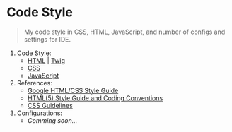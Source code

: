 Code Style
==

> My code style in CSS, HTML, JavaScript, and number of configs and settings for IDE.

1. Code Style:
    * [HTML](https://github.com/ahtohbi4/code-style/blob/master/html.md#html) | [Twig](https://github.com/ahtohbi4/code-style/blob/master/twig.md#twig)
    * [CSS](https://github.com/ahtohbi4/code-style/blob/master/css.md#css)
    * [JavaScript](https://github.com/ahtohbi4/code-style/blob/master/javascript.md#javascript)
2. References:
    * [Google HTML/CSS Style Guide](https://google.github.io/styleguide/htmlcssguide.xml)
    * [HTML(5) Style Guide and Coding Conventions](http://www.w3schools.com/html/html5_syntax.asp)
    * [CSS Guidelines](http://cssguidelin.es/)
3. Configurations:
    * *Comming soon...*
